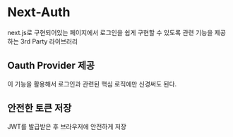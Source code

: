# Next-Auth
next.js로 구현되어있는 페이지에서 로그인을 쉽게 구현할 수 있도록 관련 기능을 제공하는 3rd Party 라이브러리

## Oauth Provider 제공
이 기능을 활용해서 로그인과 관련된 핵심 로직에만 신경써도 된다.

## 안전한 토큰 저장
JWT를 발급받은 후 브라우저에 안전하게 저장